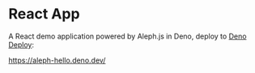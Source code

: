 # React App

A React demo application powered by Aleph.js in Deno, deploy to
[Deno Deploy](https://deno.com/deploy):

https://aleph-hello.deno.dev/
